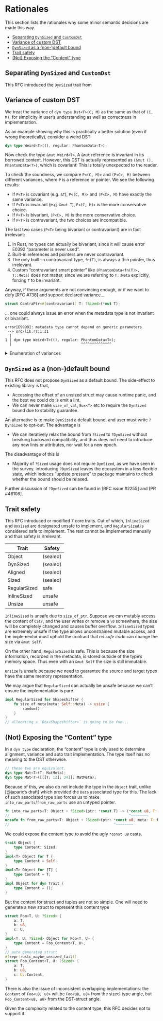 # Rationales

This section lists the rationales why some minor semantic decisions are made this way.

<!-- TOC depthFrom:2 -->

- [Separating `DynSized` and `CustomDst`](#separating-dynsized-and-customdst)
- [Variance of custom DST](#variance-of-custom-dst)
- [`DynSized` as a (non-)default bound](#dynsized-as-a-non-default-bound)
- [Trait safety](#trait-safety)
- [(Not) Exposing the “Content” type](#not-exposing-the-content-type)

<!-- /TOC -->

## Separating `DynSized` and `CustomDst`

This RFC introduced the `DynSized` trait from

## Variance of custom DST

We treat the variance of `dyn type Dst<T>(C; M)` as the same as that of `(C, M)`, for simplicity in
user’s understanding as well as correctness in implementation.

As an example showing why this is practically a better solution (even if wrong theoretically),
consider a weird DST:

```rust ,ignore
dyn type Weird<T>((), regular: PhantomData<T>);
```

Now check the type `&mut Weird<T>`. A `&mut` reference is invariant in its borrowed content.
However, this DST is actually represented as `(&mut (), PhantomData<T>)`, which is covariant! This
is totally unexpected to the reader.

To check the soundness, we compare `P<(C, M)>` and `(P<C>, M)` between different variances, where
`P` is a reference or pointer. We see the following results:

* If `P<T>` is covariant (e.g. `&T`), `P<(C, M)>` and `(P<C>, M)` have exactly the same variance.
* If `P<T>` is invariant (e.g. `&mut T`), `P<(C, M)>` is the more conservative choice.
* If `P<T>` is bivariant, `(P<C>, M)` is the more conservative choice.
* If `P<T>` is contravariant, the two choices are incompatible.

The last two cases (`P<T>` being bivariant or contravariant) are in fact irrelevant:

1. In Rust, no types can actually be bivariant, since it will cause error E0392 “parameter is never
    used”.
2. Built-in references and pointers are never contravariant.
3. The only built-in contravariant type, `fn(T)`, is always a thin pointer, thus irrelevant.
4. Custom “contravariant smart pointer” like `(PhantomData<fn(T)>, T::Meta)` does not matter, since
    we are referring to `T::Meta` explicitly, forcing `T` to be invariant.

Anyway, if these arguments are not convincing enough, or if we want to defy [RFC #738] and support
declared variance…

```rust ,ignore
struct ContraPtr<#[contravariant] T: ?Sized>(*mut T);
```

… one could always issue an error when the metadata type is not invariant or bivariant.

```
error[E9999]: metadata type cannot depend on generic parameters
 --> src/lib.rs:1:31
  |
1 | dyn type Weird<T>((), regular: PhantomData<T>);
  |                                ^^^^^^^^^^^^^^
```

<details><summary>Enumeration of variances</summary>

| C | M | `P<(C, M)>` | `(P<C>, M)` | Note    |
|:-:|:-:|:-----------:|:-----------:|:--------|
| + | + | +P          | +P ∧ +      | `P<(C, M)>`’s variance is too loose (− or ∞) when `P` is − or ∞ |
| + | 0 | 0           | 0           |         |
| + | − | 0           | +P ∧ −      |         |
| + | ∞ | +P          | +P          |         |
| 0 | + | 0           | 0           |         |
| 0 | 0 | 0           | 0           |         |
| 0 | − | 0           | 0           |         |
| 0 | ∞ | 0           | 0           |         |
| − | + | 0           | −P ∧ +      |         |
| − | 0 | 0           | 0           |         |
| − | − | −P          | −P ∧ −      | `P<(C, M)>`’s variance is too loose (+ or ∞) when `P` is − or ∞ |
| − | ∞ | −P          | −P          |         |
| ∞ | + | +P          | +           | `P<(C, M)>` has opposite variance (−) when `P` is − |
| ∞ | 0 | 0           | 0           |         |
| ∞ | − | −P          | −           | `P<(C, M)>` has opposite variance (+) when `P` is − |
| ∞ | ∞ | ∞           | ∞           |         |

* \+ = covariant
* 0 = invariant
* − = contravariant
* ∞ = bivariant
* +P = variance of `P<T>`
* −P = contraposition of variance of `P<T>` (swap + and −)
* *x* ∧ *y* = [greatest-lower-bound]

[greatest-lower-bound]: https://github.com/rust-lang/rust/blob/53a6d14e5/src/librustc_typeck/variance/xform.rs

</details>

## `DynSized` as a (non-)default bound

This RFC does not propose `DynSized` as a default bound. The side-effect to existing library is
that,

* Accessing the offset of an unsized struct may cause runtime panic, and the best we could do is
    emit a lint.
* We can never make `size_of_val`, `Box<T>` etc to require the `DynSized` bound due to stability
    guarantee.

An alternative is to make `DynSized` a default bound, and user must write `?DynSized` to opt-out.
The advantage is

* We can iteratively relax the bound from `?Sized` to `?DynSized` without breaking backward
    compatibility, and thus does not need to introduce any new lints or attributes, nor wait for a
    new epoch.

The disadvantage of this is

* Majority of `?Sized` usage does not require `DynSized`, as we have seen in the survey. Introducing
    `?DynSized` leaves the ecosystem in a less flexible state, which induces “update pressure” to
    package maintains to check whether the bound should be relaxed.

Further discussion of `?DynSized` can be found in [RFC issue #2255] and [PR #46108].

## Trait safety

This RFC introduced or modified 7 core traits. Out of which, `InlineSized` and `Unsized` are
designated unsafe to implement, and `RegularSized` is considered safe to implement. The rest cannot
be implemented manually and thus safety is irrelevant.

| Trait | Safety |
|-------|--------|
| Object | (sealed) |
| DynSized | (sealed) |
| Aligned | (sealed) |
| Sized | (sealed) |
| RegularSized | safe |
| InlineSized | unsafe |
| Unsize | unsafe |

`InlineSized` is unsafe due to `size_of_ptr`. Suppose we can mutably access the content of `CStr`,
and the user writes or remove a `\0` somewhere, the size will be completely changed and causes
buffer overflow. `InlineSized` types are extremely unsafe if the type allows unconstrained mutable
access, and the implementor must uphold the contract that *no safe code* can change the size via
`&mut Self`.

On the other hand, `RegularSized` is safe. This is because the size information, recorded in the
metadata, is stored outside of the type’s memory space. Thus even with an `&mut Self` the size is
still immutable.

`Unsize` is unsafe because we need to guarantee the source and target types have the same memory
representation.

We may argue that `RegularSized` can actually be unsafe because we can’t ensure the implementation
is pure.

```rust
impl RegularSized for Shapeshifter {
    fn size_of_meta(meta: Self::Meta) -> usize {
        random()
    }
}
// allocating a `Box<Shapeshifter>` is going to be fun...
```

## (Not) Exposing the “Content” type

In a `dyn type` declaration, the “content” type is only used to determine alignment, variance and
auto trait implementation. The type itself has no meaning to the DST otherwise.

```rust ,ignore
// these two are equivalent.
dyn type Mat<T>(T; MatMeta);
dyn type Mat<T>([[[T; 12]; 34]]; MatMeta);
```

Because of this, we also do not include the type in the `Object` trait, unlike [@japaric’s draft]
which provided the `Data` associated type for this. The lack of such associated type also forces us
to make `into_raw_parts`/`from_raw_parts` use an untyped pointer.

```rust ,ignore
fn into_raw_parts<T: Object + ?Sized>(ptr: *const T) -> (*const u8, T::Meta);
//                                                       ^~~~~~~~~
unsafe fn from_raw_parts<T: Object + ?Sized>(ptr: *const u8, meta: T::Meta) -> *const T;
//                                                ^~~~~~~~~
```

We could expose the content type to avoid the ugly `*const u8` casts.

```rust ,ignore
trait Object {
    type Content: Sized;
}
impl<T> Object for T {
    type Content = Self;
}
impl<T> Object for [T] {
    type Content = T;
}
impl Object for dyn Trait {
    type Content = ();
}
```

But the content for struct and tuples are not so simple. One will need to generate a new struct to
represent this content type

```rust ,ignore
struct Foo<T, U: ?Sized> {
    a: T,
    b: u8,
    c: U,
}
impl<T, U: ?Sized> Object for Foo<T, U> {
    type Content = Foo_Content<T, U>;
}
// auto generated struct
#[repr(rustc_maybe_unsized_tail)]
struct Foo_Content<T, U: ?Sized> {
    a: T,
    b: u8,
    c: U::Content,
}
```

There is also the issue of inconsistent overlapping implementations: the `Content` of `Foo<u8, u8>`
will be `Foo<u8, u8>` from the sized-type angle, but `Foo_Content<u8, u8>` from the DST-struct
angle.

Given the complexity related to the content type, this RFC decides not to support it.

